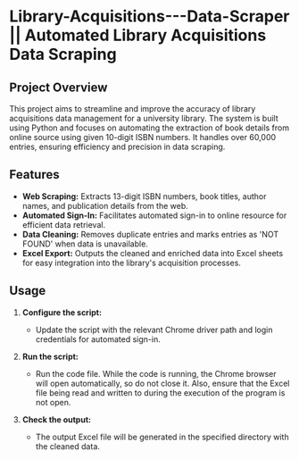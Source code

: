 # Library-Acquisitions---Data-Scraper || Automated Library Acquisitions Data Scraping

## Project Overview

This project aims to streamline and improve the accuracy of library acquisitions data management for a university library. The system is built using Python and focuses on automating the extraction of book details from online source using given 10-digit ISBN numbers. It handles over 60,000 entries, ensuring efficiency and precision in data scraping.

## Features

- **Web Scraping:** Extracts 13-digit ISBN numbers, book titles, author names, and publication details from the web.
- **Automated Sign-In:** Facilitates automated sign-in to online resource for efficient data retrieval.
- **Data Cleaning:** Removes duplicate entries and marks entries as 'NOT FOUND' when data is unavailable.
- **Excel Export:** Outputs the cleaned and enriched data into Excel sheets for easy integration into the library's acquisition processes.


## Usage

1. **Configure the script:**
   - Update the script with the relevant Chrome driver path and login credentials for automated sign-in.

2. **Run the script:**
   - Run the code file. While the code is running, the Chrome browser will open automatically, so do not close it. Also, ensure that the Excel file being read and written to during the execution of the program is not open.
     
4. **Check the output:**
   - The output Excel file will be generated in the specified directory with the cleaned data.


